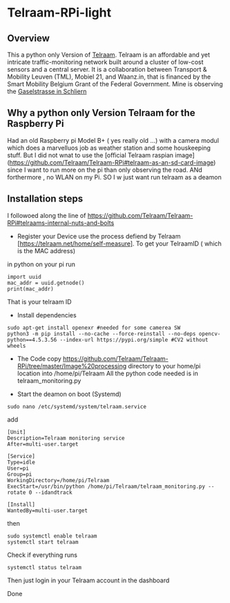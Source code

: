 # Telraam-RPi-light
## Overview
This a python only Version of [Telraam](https://github.com/Telraam/Telraam-RPi/). Telraam is an affordable and yet intricate traffic-monitoring network built around a cluster of low-cost sensors and a central server. It is a collaboration between Transport &amp; Mobility Leuven (TML), Mobiel 21, and Waanz.in, that is financed by the Smart Mobility Belgium Grant of the Federal Government. Mine is observing the [Gaselstrasse in Schliern ](https://telraam.net/home/location/9000004609)

## Why a python only Version Telraam for the Raspberry Pi 
Had  an old  Raspberry pi Model B+ ( yes really old ...) with a camera modul which does a marvelluos job as weather station and some houskeeping stuff. But I did not wnat to use the [official Telraam raspian image] (https://github.com/Telraam/Telraam-RPi#telraam-as-an-sd-card-image)  since I want to run more on the pi than only observing the road. ANd forthermore , no WLAN on my Pi. SO I w just want run telraam as a deamon

## Installation steps
I followoed along the line of https://github.com/Telraam/Telraam-RPi#telraams-internal-nuts-and-bolts 

- Register your Device 
use the process defiend by Telraam [https://telraam.net/home/self-measure]. 
To get your TelraamID ( which is the MAC address)

in python on your pi run
```
import uuid
mac_addr = uuid.getnode() 
print(mac_addr)
```
That is your telraam ID


- Install dependencies 
```
sudo apt-get install openexr #needed for some camerea SW
python3 -m pip install --no-cache --force-reinstall --no-deps opencv-python==4.5.3.56 --index-url https://pypi.org/simple #CV2 without wheels
```

- The Code
copy https://github.com/Telraam/Telraam-RPi/tree/master/Image%20processing directory to your home/pi location into /home/pi/Telraam
All the python code needed is in telraam_monitoring.py


- Start the deamon on boot (Systemd)
```
sudo nano /etc/systemd/system/telraam.service
```
add
```
[Unit]
Description=Telraam monitoring service
After=multi-user.target

[Service]
Type=idle
User=pi
Group=pi
WorkingDirectory=/home/pi/Telraam
ExecStart=/usr/bin/python /home/pi/Telraam/telraam_monitoring.py --rotate 0 --idandtrack

[Install]
WantedBy=multi-user.target
```
then

```
sudo systemctl enable telraam
systemctl start telraam
```
Check if everything runs
```
systemctl status telraam
```

Then just login in your Telraam account in the dashboard

Done

